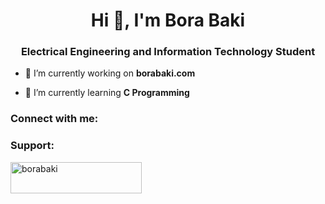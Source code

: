 <h1 align="center">Hi 👋, I'm Bora Baki</h1>
<h3 align="center">Electrical Engineering and Information Technology Student</h3>

- 🔭 I’m currently working on **borabaki.com**

- 🌱 I’m currently learning **C Programming**

<h3 align="left">Connect with me:</h3>
<p align="left">
</p>

<h3 align="left">Support:</h3>
<p><a href="https://www.buymeacoffee.com/borabaki"> <img align="left" src="https://cdn.buymeacoffee.com/buttons/v2/default-yellow.png" height="50" width="210" alt="borabaki" /></a></p><br><br>

